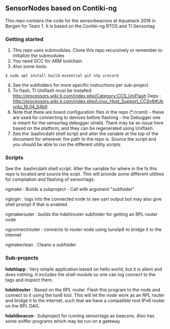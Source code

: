 ## SensorNodes based on Contiki-ng

This repo contains the code for the sensorbeacons at Aquahack 2018 in Bergen for Team 1.  It is based on the Contiki-ng RTOS and TI Sensortag

### Getting started
1. This repo uses submodules. Clone this repo recursively or remember to initialize the submodules
2. You need GCC for ARM toolchain
3. Also some tools:
```
$ sudo apt install build-essential git ntp srecord
```
4. See the subfolders for more specific instructions per sub-project
5. To flash, TI Uniflash must be installed:
http://processors.wiki.ti.com/index.php/Category:CCS_UniFlash
Deps : http://processors.wiki.ti.com/index.php/Linux_Host_Support_CCSv6#Ubuntu_16.04_64bit
6. Note that there are board configuration files in the repo (*.ccxml) - these are used for connecting to devices before flashing - the Debugger one is meant for the sensortag debugger shield. There may be an issue here based on the platform, and they can be regenerated using Uniflash.
7. See the .bashrcdahl shell script and alter the variable at the top of the document for wherever the path to the repo is. Source the script and you should be able to run the different utility scripts

### Scripts
See the .bashrcdahl shell script. Alter the variable for where in the fs this repo is located and source the scipt. This will provide some different utilities for compilation and flashing of sensortags:

ngmake : Builds a subproject - Call with argument "subfolder"

nglogin : logs into the connected node to see uart output but may also give shell prompt if that is enabled

ngmakerouter : builds the hdahlrouter subfolder for getting an RPL router node

ngconnectrouter : connects to router node using tunslip6 to bridge it to the internet 

ngmakeclean : Cleans a subfolder

### Sub-projects

**hdahlapp** : Very simple application based on hello world, but it is silent and does nothing. It includes the shell module so one can log connect to the tags and inspect them.

**hdahlrouter** : Based on the RPL router. Flash this program to the node and connect to it using the tun6 tool. This will let the node work as an RPL router and bridge it to the internet, such that we have a compatible root IPv6 router on the RPL DAG.

**hdahlbeacon** : Subproject for running sensortags as beacons. Also has some sniffer programs which may be run on a gateway

